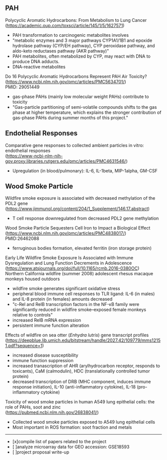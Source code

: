 **PAH**
---
Polycyclic Aromatic Hydrocarbons: From Metabolism to Lung Cancer  
(https://academic.oup.com/toxsci/article/145/1/5/1627571)  
- PAH transformation to carcinogenic metabolites involves  
- "metabolic enzymes and 3 major pathways CYP1A1/1B1 and epoxide hydrolase pathway (CYP/EH pathway), CYP peroxidase pathway, and aldo-keto reductases pathway (AKR pathway)"  
- PAH metabolites, often metabolized by CYP, may react with DNA to produce DNA adducts.  
- DNA-reactive metabolites

Do 16 Polycyclic Aromatic Hydrocarbons Represent PAH Air Toxicity?  
(https://www.ncbi.nlm.nih.gov/pmc/articles/PMC5634701/)  
PMID: 29051449  
- gas-phase PAHs (mainly low molecular weight PAHs) contribute to toxicity  
- "Gas-particle partitioning of semi-volatile compounds shifts to the gas phase at higher temperature, which explains the stronger contribution of gas-phase PAHs during summer months of this project."

**Endothelial Responses**
---
Comparative gene responses to collected ambient particles in vitro: endothelial responses  
(https://www-ncbi-nlm-nih-gov.proxy.libraries.rutgers.edu/pmc/articles/PMC4631546/)  
- Upregulation (in blood/pulmonary): IL-6, IL-1beta, MIP-1alpha, GM-CSF 

**Wood Smoke Particle**
---
Wildfire smoke exposure is associated with decreased methylation of the PDL2 gene  
(https://www.jimmunol.org/content/204/1_Supplement/146.17.abstract)  
- T cell response downregulated from decreased PDL2 gene methylation

Wood Smoke Particle Sequesters Cell Iron to Impact a Biological Effect  
(https://www.ncbi.nlm.nih.gov/pmc/articles/PMC4838017/)  
PMID:26462088
- ferruginous bodies formation, elevated ferritin (iron storage protein)

Early Life Wildfire Smoke Exposure Is Associated with Immune Dysregulation and Lung Function Decrements in Adolescence (https://www.atsjournals.org/doi/full/10.1165/rcmb.2016-0380OC)  
Northern California wildfire (summer 2008) adolescent rhesus macaque monkeys housed outdoors
- wildfire smoke generates significant oxidative stress  
- peripheral blood immune cell responses to TLR ligand: IL-6 (in males) and IL-8 protein (in females) amounts decreased  
- "c-Rel and RelB transcription factors in the NF-κB family were significantly reduced in wildfire smoke–exposed female monkeys relative to controls"  
- increased RelB mRNA expression  
- persistent immune function alteration  

Effects of wildfire on sea otter (*Enhydra lutris*) gene transcript profiles (https://deepblue.lib.umich.edu/bitstream/handle/2027.42/109779/mms12151.pdf?sequence=1)
- increased disease susceptibility  
- immune function suppression  
- increased tranascription of AHR (arylhydrocarbon receptor, responds to toxicants), CaM (calmodulin), HDC (translationally controlled tumor protein)  
- decreased transcription of DRB (MHC component, induces immune response initiation), IL-10 (anti-inflammatory cytokine), IL-18 (pro-inflammatory cytokine)

Toxicity of wood smoke particles in human A549 lung epithelial cells: the role of PAHs, soot and zinc  
(https://pubmed.ncbi.nlm.nih.gov/26838041/)  
- Collected wood smoke particles exposed to A549 lung epithelial cells  
- Most important in ROS formation: soot fraction and metals  

---
- [x]compile list of papers related to the project
- [ ]analyze microarray data for GEO accession: GSE18593
- [ ]project proposal write-up

